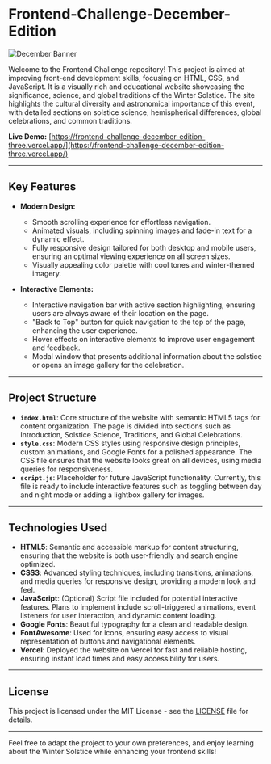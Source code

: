 # Frontend-Challenge-December-Edition

![December Banner](https://drive.google.com/uc?export=view&id=1LIbymYpvMqQpsMsAN55CJ2hGSfgNb-Vs)

Welcome to the Frontend Challenge repository! This project is aimed at improving front-end development skills, focusing on HTML, CSS, and JavaScript. It is a visually rich and educational website showcasing the significance, science, and global traditions of the Winter Solstice. The site highlights the cultural diversity and astronomical importance of this event, with detailed sections on solstice science, hemispherical differences, global celebrations, and common traditions.

**Live Demo:** [https://frontend-challenge-december-edition-three.vercel.app/](https://frontend-challenge-december-edition-three.vercel.app/)

---

## Key Features
- **Modern Design:**
  - Smooth scrolling experience for effortless navigation.
  - Animated visuals, including spinning images and fade-in text for a dynamic effect.
  - Fully responsive design tailored for both desktop and mobile users, ensuring an optimal viewing experience on all screen sizes.
  - Visually appealing color palette with cool tones and winter-themed imagery.
  
- **Interactive Elements:**
  - Interactive navigation bar with active section highlighting, ensuring users are always aware of their location on the page.
  - "Back to Top" button for quick navigation to the top of the page, enhancing the user experience.
  - Hover effects on interactive elements to improve user engagement and feedback.
  - Modal window that presents additional information about the solstice or opens an image gallery for the celebration.

---

## Project Structure
- **`index.html`**: Core structure of the website with semantic HTML5 tags for content organization. The page is divided into sections such as Introduction, Solstice Science, Traditions, and Global Celebrations.
- **`style.css`**: Modern CSS styles using responsive design principles, custom animations, and Google Fonts for a polished appearance. The CSS file ensures that the website looks great on all devices, using media queries for responsiveness.
- **`script.js`**: Placeholder for future JavaScript functionality. Currently, this file is ready to include interactive features such as toggling between day and night mode or adding a lightbox gallery for images.

---

## Technologies Used
- **HTML5**: Semantic and accessible markup for content structuring, ensuring that the website is both user-friendly and search engine optimized.
- **CSS3**: Advanced styling techniques, including transitions, animations, and media queries for responsive design, providing a modern look and feel.
- **JavaScript**: (Optional) Script file included for potential interactive features. Plans to implement include scroll-triggered animations, event listeners for user interaction, and dynamic content loading.
- **Google Fonts**: Beautiful typography for a clean and readable design.
- **FontAwesome**: Used for icons, ensuring easy access to visual representation of buttons and navigational elements.
- **Vercel**: Deployed the website on Vercel for fast and reliable hosting, ensuring instant load times and easy accessibility for users.

---

## License
This project is licensed under the MIT License - see the [LICENSE](LICENSE) file for details.

---

Feel free to adapt the project to your own preferences, and enjoy learning about the Winter Solstice while enhancing your frontend skills!
